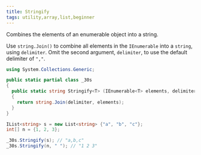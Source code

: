 ```yaml
---
title: Stringify
tags: utility,array,list,beginner
---
```


Combines the elements of an enumerable object into a string.

Use `string.Join()` to combine all elements in the `IEnumerable` into a `string`, using `delimiter`.
Omit the second argument, `delimiter`, to use the default delimiter of `","`.

```csharp
using System.Collections.Generic;

public static partial class _30s 
{
  public static string Stringify<T> (IEnumerable<T> elements, delimiter = ",") 
  {
    return string.Join(delimiter, elements);
  }
}
```

```csharp
IList<string> s = new List<string> {"a", "b", "c"};
int[] n = {1, 2, 3};

_30s.Stringify(s); // "a,b,c"
_30s.Stringify(n, " "); // "1 2 3"
```
